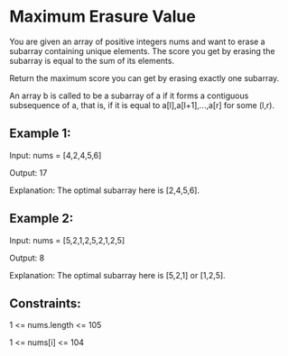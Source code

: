# Maximum Erasure Value

You are given an array of positive integers nums and want to erase a subarray containing unique elements. The score you get by erasing the subarray is equal to the sum of its elements.

Return the maximum score you can get by erasing exactly one subarray.

An array b is called to be a subarray of a if it forms a contiguous subsequence of a, that is, if it is equal to a[l],a[l+1],...,a[r] for some (l,r).

 

## Example 1:

Input: nums = [4,2,4,5,6]

Output: 17

Explanation: The optimal subarray here is [2,4,5,6].

## Example 2:

Input: nums = [5,2,1,2,5,2,1,2,5]

Output: 8

Explanation: The optimal subarray here is [5,2,1] or [1,2,5].
 

## Constraints:

1 <= nums.length <= 105

1 <= nums[i] <= 104
